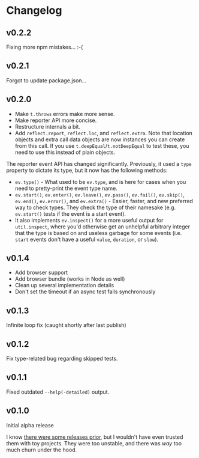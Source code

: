 # Changelog

## v0.2.2

Fixing more npm mistakes... :-(

## v0.2.1

Forgot to update package.json...

## v0.2.0

- Make `t.throws` errors make more sense.
- Make reporter API more concise.
- Restructure internals a bit.
- Add `reflect.report`, `reflect.loc`, and `reflect.extra`. Note that location objects and extra call data objects are now instances you can create from this call. If you use `t.deepEqual`/`t.notDeepEqual` to test these, you need to use this instead of plain objects.

The reporter event API has changed significantly. Previously, it used a `type` property to dictate its type, but it now has the following methods:

- `ev.type()` - What used to be `ev.type`, and is here for cases when you need to pretty-print the event type name.
- `ev.start()`, `ev.enter()`, `ev.leave()`, `ev.pass()`, `ev.fail()`, `ev.skip()`, `ev.end()`, `ev.error()`, and `ev.extra()` - Easier, faster, and new preferred way to check types. They check the type of their namesake (e.g. `ev.start()` tests if the event is a start event).
- It also implements `ev.inspect()` for a more useful output for `util.inspect`, where you'd otherwise get an unhelpful arbitrary integer that the type is based on and useless garbage for some events (i.e. `start` events don't have a useful `value`, `duration`, or `slow`).

## v0.1.4

- Add browser support
- Add browser bundle (works in Node as well)
- Clean up several implementation details
- Don't set the timeout if an async test fails synchronously

## v0.1.3

Infinite loop fix (caught shortly after last publish)

## v0.1.2

Fix type-related bug regarding skipped tests.

## v0.1.1

Fixed outdated `--help(-detailed)` output.

## v0.1.0

Initial alpha release

I know [there were some releases prior](https://github.com/isiahmeadows/thallium/releases/tag/v0.0.22), but I wouldn't have even trusted them with toy projects. They were too unstable, and there was *way* too much churn under the hood.
